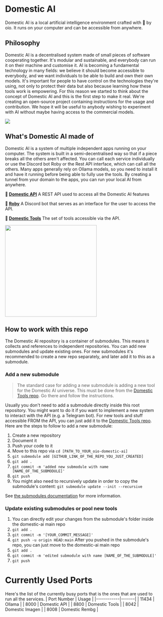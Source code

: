 # Domestic AI
Domestic AI is a local artificial intelligence environment crafted with 💛 by oio. It runs on your computer and can be accessible from anywhere.

## Philosophy
Domestic AI is a decentralised system made of small pieces of software cooperating together. It's modular and sustainable, and everybody can run it on their machine and customise it. AI is becoming a fundamental technology in many fields: we believe it should become accessible to everybody, and we want individuals to be able to build and own their own models. It's important for people to have control on the technologies they're using, not only to protect their data but also because learning how these tools work is empowering. For this reason we started to think about the concept of Domestic AI and this is the first step to make it real. We're creating an open-source project containing instructions for the usage and contribution. We hope it will be useful to anybody wishing to experiment with AI without maybe having access to the commercial models. 

<img src="https://c.tenor.com/PMITaIPBRBkAAAAd/tenor.gif">

## What's Domestic AI made of 
Domestic AI is a system of multiple independent apps running on your computer. The system is built in a semi-decentralised way so that if a piece breaks all the others aren't affected. You can call each service individually or use the Discord bot Roby or the Rest API interface, which can call all the others. Many apps generally rely on Ollama models, so you need to install it and have it running before being able to fully use the tools. By creating a tunnel from your domain to the apps, you can run your local AI from anywhere.

**🧠 <a href="https://github.com/oio/domestic-api" target="_blank">Domestic API</a>**
A REST API used to access all the Domestic AI features

**🤖 <a href="https://github.com/oio/roby" target="_blank">Roby</a>**
A Discord bot that serves as an interface for the user to access the API. 

**🧰 <a href="https://github.com/oio/domestic-tools" target="_blank">Domestic Tools</a>**
The set of tools accessible via the API. 

<img src="https://c.tenor.com/ud2ARq6upUEAAAAd/tenor.gif" width="300px">

## How to work with this repo
The Domestic AI repository is a container of submodules. This means it collects and references to independent repositories. You can add new submodules and update existing ones. For new submodules it's recommended to create a new repo separately, and later add it to this as a submodule.
### Add a new submodule
> The standard case for adding a new submodule is adding a new tool for the Domestic AI universe. This must be done from the [Domestic Tools repo](https://github.com/oio/domestic-tools). Go there and follow the instructions.

Usually you don't need to add a submodule directly inside this root repository. You might want to do it if you want to implement a new system to interact with the API (e.g. a Telegram bot). For new tools and stuff accessible FROM the API, you can just add it to the [Domestic Tools repo](https://github.com/oio/domestic-tools).
Here are the steps to follow to add a new submodule:
1. Create a new repository 
1. Document it
1. Push your code to it 
1. Move to this repo via ```cd [PATH_TO_YOUR_oio-domestic-ai]```
1. ```git submodule add [GITHUB_LINK_OF_THE_REPO_YOU_JUST_CREATED]```
1. ```git add .```
1. ```git commit -m 'added new submodule with name [NAME_OF_THE_SUBMODULE]'```
1. ```git push```
1. You might also need to recursively update in order to copy the submodule's content: ```git submodule update --init --recursive```

See [the submodules documentation](https://git-scm.com/book/en/v2/Git-Tools-Submodules) for more information.

### Update existing submodules or pool new tools
1. You can directly edit your changes from the submodule's folder inside the domestic-ai main repo
1. ```git add .```
1. ```git commit -m '[YOUR_COMMIT_MESSAGE]'```
1. ```git push -u origin HEAD:main```
After you pushed in the submodule's repo, you can just move to the domestic-ai main repo
1. ```git add .```
1. ```git commit -m 'edited submodule with name [NAME_OF_THE_SUBMODULE]'``` 
1. ```git push```

# Currently Used Ports
Here's the list of the currently busy ports that is the ones that are used to run all the services.
| Port Number | Usage |
|------------|-------|
| 11434 | Ollama |
| 8000 | Domestic API |
| 8800 | Domestic Tools |
| 8042 | Domestic Imagen |
| 8008 | Domestic Rembg |